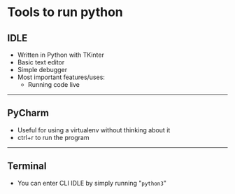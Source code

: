 # Tools to run python
## IDLE
* Written in Python with TKinter
* Basic text editor
* Simple debugger
* Most important features/uses: 
    - Running code live
----

## PyCharm
* Useful for using a virtualenv without thinking about it
* ctrl+r to run the program
----

## Terminal
* You can enter CLI IDLE by simply running "`python3`"
